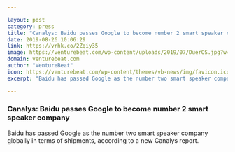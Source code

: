 ```yaml
---

layout: post
category: press
title: "Canalys: Baidu passes Google to become number 2 smart speaker company"
date: 2019-08-26 10:06:29
link: https://vrhk.co/2Zqiy35
image: https://venturebeat.com/wp-content/uploads/2019/07/DuerOS.jpg?w=1200&strip=all
domain: venturebeat.com
author: "VentureBeat"
icon: https://venturebeat.com/wp-content/themes/vb-news/img/favicon.ico
excerpt: "Baidu has passed Google as the number two smart speaker company globally in terms of shipments, according to a new Canalys report."

---
```


### Canalys: Baidu passes Google to become number 2 smart speaker company

Baidu has passed Google as the number two smart speaker company globally in terms of shipments, according to a new Canalys report.